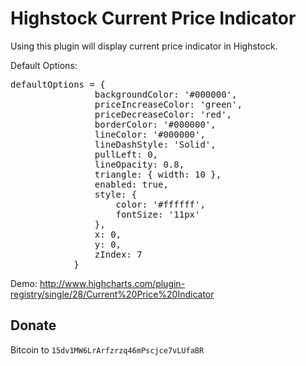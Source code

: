 Highstock Current Price Indicator
=================================

Using this plugin will display current price indicator in Highstock.

Default Options:
<pre>
defaultOptions = {
                backgroundColor: '#000000',
                priceIncreaseColor: 'green',
                priceDecreaseColor: 'red',
                borderColor: '#000000',
                lineColor: '#000000',
                lineDashStyle: 'Solid',
                pullLeft: 0,
                lineOpacity: 0.8,
                triangle: { width: 10 },
                enabled: true,
                style: {
                    color: '#ffffff',
                    fontSize: '11px'
                },
                x: 0,
                y: 0,
                zIndex: 7
            }
</pre>

Demo: http://www.highcharts.com/plugin-registry/single/28/Current%20Price%20Indicator

Donate
---
Bitcoin to <code>15dv1MW6LrArfzrzq46mPscjce7vLUfaBR</code>
